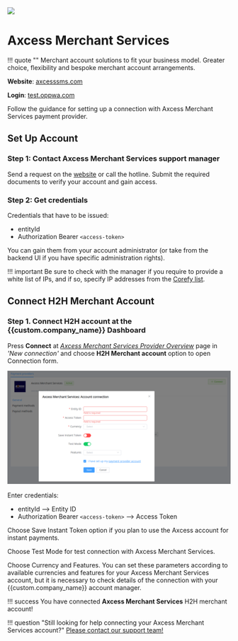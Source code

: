 <img src="https://static.openfintech.io/payment_providers/axcessmerchantservices/logo.png?w=400" width="400px" >

# Axcess Merchant Services

!!! quote ""
    Merchant account solutions to fit your business model. Greater choice, flexibility and bespoke merchant account arrangements.

**Website**: [axcesssms.com](https://www.axcessms.com/)

**Login**: [test.oppwa.com](https://test.oppwa.com/authentication/v1/login)

Follow the guidance for setting up a connection with Axcess Merchant Services payment provider.

## Set Up Account

### Step 1: Contact Axcess Merchant Services support manager

Send a request on the [website](https://www.axcessms.com/) or call the hotline. Submit the required documents to verify your account and gain access.

### Step 2: Get credentials

Credentials that have to be issued:

* entityId
* Authorization Bearer `<access-token>`

You can gain them from your account administrator (or take from the backend UI if you have specific administration rights).

!!! important
    Be sure to check with the manager if you require to provide a white list of IPs, and if so, specify IP addresses from the [Corefy list](/integration/ips/).

<!--
## Connect Provider Account

### Step 1. Connect account at the {{custom.company_name}} Dashboard

Press **Connect** at [*Axcess Merchant Services Provider Overview*]({{custom.dashboard_base_url}}connect-directory/payment-providers/axcessmerchantservices/general) page in *'New connection'* and choose **Provider account** option to open Connection form.

![Connect](images/provider-account.png)

Enter credentials:

[//]: # (Also, choose Test Mode for test connection with Axcess Merchant Services, and P2P mode for connection in  peer-to-peer payment network.)

!!! success
    You have connected **Axcess Merchant Services** account!
-->

## Connect H2H Merchant Account

### Step 1. Connect H2H account at the {{custom.company_name}} Dashboard

Press **Connect** at [*Axcess Merchant Services Provider Overview*]({{custom.dashboard_base_url}}connect-directory/payment-providers/axcessmerchantservices/general) page in *'New connection'* and choose **H2H Merchant account** option to open Connection form.

![Connect](images/h2h-merchant-account.png)

Enter credentials:

* entityId --> Entity ID
* Authorization Bearer `<access-token>` --> Access Token

Choose Save Instant Token option if you plan to use the Axcess account for instant payments.

Choose Test Mode for test connection with Axcess Merchant Services.

Choose Currency and Features. You can set these parameters according to available currencies and features for your Axcess Merchant Services account, but it is necessary to check details of the connection with your {{custom.company_name}} account manager.

!!! success
    You have connected **Axcess Merchant Services** H2H merchant account!

!!! question "Still looking for help connecting your Axcess Merchant Services account?"
    <!--email_off-->[Please contact our support team!](mailto:{{custom.support_email}})<!--/email_off-->

